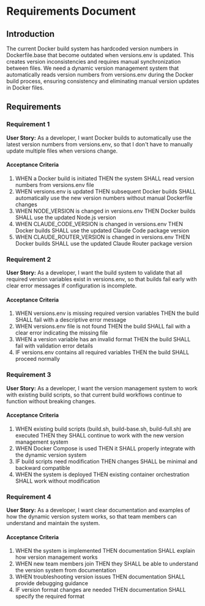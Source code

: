 # Requirements Document

## Introduction

The current Docker build system has hardcoded version numbers in Dockerfile.base that become outdated when versions.env is updated. This creates version inconsistencies and requires manual synchronization between files. We need a dynamic version management system that automatically reads version numbers from versions.env during the Docker build process, ensuring consistency and eliminating manual version updates in Docker files.

## Requirements

### Requirement 1

**User Story:** As a developer, I want Docker builds to automatically use the latest version numbers from versions.env, so that I don't have to manually update multiple files when versions change.

#### Acceptance Criteria

1. WHEN a Docker build is initiated THEN the system SHALL read version numbers from versions.env file
2. WHEN versions.env is updated THEN subsequent Docker builds SHALL automatically use the new version numbers without manual Dockerfile changes
3. WHEN NODE_VERSION is changed in versions.env THEN Docker builds SHALL use the updated Node.js version
4. WHEN CLAUDE_CODE_VERSION is changed in versions.env THEN Docker builds SHALL use the updated Claude Code package version
5. WHEN CLAUDE_ROUTER_VERSION is changed in versions.env THEN Docker builds SHALL use the updated Claude Router package version

### Requirement 2

**User Story:** As a developer, I want the build system to validate that all required version variables exist in versions.env, so that builds fail early with clear error messages if configuration is incomplete.

#### Acceptance Criteria

1. WHEN versions.env is missing required version variables THEN the build SHALL fail with a descriptive error message
2. WHEN versions.env file is not found THEN the build SHALL fail with a clear error indicating the missing file
3. WHEN a version variable has an invalid format THEN the build SHALL fail with validation error details
4. IF versions.env contains all required variables THEN the build SHALL proceed normally

### Requirement 3

**User Story:** As a developer, I want the version management system to work with existing build scripts, so that current build workflows continue to function without breaking changes.

#### Acceptance Criteria

1. WHEN existing build scripts (build.sh, build-base.sh, build-full.sh) are executed THEN they SHALL continue to work with the new version management system
2. WHEN Docker Compose is used THEN it SHALL properly integrate with the dynamic version system
3. IF build scripts need modification THEN changes SHALL be minimal and backward compatible
4. WHEN the system is deployed THEN existing container orchestration SHALL work without modification

### Requirement 4

**User Story:** As a developer, I want clear documentation and examples of how the dynamic version system works, so that team members can understand and maintain the system.

#### Acceptance Criteria

1. WHEN the system is implemented THEN documentation SHALL explain how version management works
2. WHEN new team members join THEN they SHALL be able to understand the version system from documentation
3. WHEN troubleshooting version issues THEN documentation SHALL provide debugging guidance
4. IF version format changes are needed THEN documentation SHALL specify the required format
